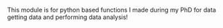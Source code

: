 This module is for python based functions I made during my PhD for data getting data and performing data analysis!
